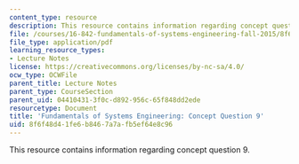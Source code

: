 ```yaml
---
content_type: resource
description: This resource contains information regarding concept question 9.
file: /courses/16-842-fundamentals-of-systems-engineering-fall-2015/8f6f48d41fe6b8467a7afb5ef64e8c96_MIT16_842F15_Question9.pdf
file_type: application/pdf
learning_resource_types:
- Lecture Notes
license: https://creativecommons.org/licenses/by-nc-sa/4.0/
ocw_type: OCWFile
parent_title: Lecture Notes
parent_type: CourseSection
parent_uid: 04410431-3f0c-d892-956c-65f848dd2ede
resourcetype: Document
title: 'Fundamentals of Systems Engineering: Concept Question 9'
uid: 8f6f48d4-1fe6-b846-7a7a-fb5ef64e8c96
---
```

This resource contains information regarding concept question 9.
